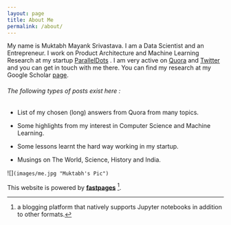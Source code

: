 ```yaml
---
layout: page
title: About Me
permalink: /about/
---
```


My name is Muktabh Mayank Srivastava. I am a Data Scientist and an Entrepreneur. I work on Product Architecture and Machine Learning Research at my startup [ParallelDots](https://paralleldots.com) . I am very active on [Quora](https://www.quora.com/profile/Muktabh-Mayank) and [Twitter](https://twitter.com/muktabh) and you can get in touch with me there. You can find my research at my Google Scholar [page](https://scholar.google.co.in/citations?user=Xw0GUGIAAAAJ&hl=en). 

###### The following types of posts exist here :

- List of my chosen (long) answers from Quora from many topics.

- Some highlights from my interest in Computer Science and Machine Learning.

- Some lessons learnt the hard way working in my startup.

- Musings on The World, Science, History and India.

![]`(images/me.jpg "Muktabh's Pic")`

This website is powered by **[fastpages](https://github.com/fastai/fastpages)** [^1].

[^1]:a blogging platform that natively supports Jupyter notebooks in addition to other formats.
